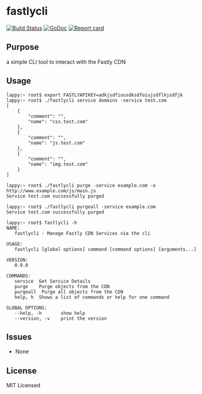 # fastlycli
[![Build Status](https://travis-ci.org/cameronnewman/fastlycli.svg?branch=master)](https://travis-ci.org/cameronnewman/fastlycli) [![GoDoc](https://godoc.org/github.com/cameronnewman/fastlycli?status.svg)](http://godoc.org/github.com/cameronnewman/fastlycli) [![Report card](https://goreportcard.com/badge/github.com/cameronnewman/fastlycli)](https://goreportcard.com/report/github.com/cameronnewman/fastlycli)

## Purpose ##

a simple CLI tool to interact with the Fastly CDN

## Usage

```
lappy:~ root$ export FASTLYAPIKEY=adkjsdfiousdksdfoiujsdflkjsdfjk
lappy:~ root$ ./fastlycli service domains -service test.com
[
	{
		"comment": "",
		"name": "css.test.com"
	},
	{
		"comment": "",
		"name": "js.test.com"
	},
	{
		"comment": "",
		"name": "img.test.com"
	}
]
```
```
lappy:~ root$ ./fastlycli purge -service example.com -o http://www.example.com/js/main.js
Service test.com successfully purged
```

```
lappy:~ root$ ./fastlycli purgeall -service example.com
Service test.com successfully purged
```

```
lappy:~ root$ fastlycli -h
NAME:
   fastlycli - Manage Fastly CDN Services via the cli

USAGE:
   fastlycli [global options] command [command options] [arguments...]

VERSION:
   0.9.0

COMMANDS:
   service	Get Service Details
   purge	Purge objects from the CDN
   purgeall  Purge all objects from the CDN
   help, h	Shows a list of commands or help for one command

GLOBAL OPTIONS:
   --help, -h		show help
   --version, -v	print the version
```

## Issues
* None

## License
MIT Licensed
